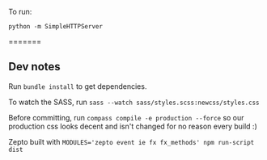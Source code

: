 To run:

`python -m SimpleHTTPServer`

=======
## Dev notes

Run `bundle install` to get dependencies.

To watch the SASS, run `sass --watch sass/styles.scss:newcss/styles.css`

Before committing, run `compass compile -e production --force` so our production css looks decent and isn't changed for no reason every build :)

Zepto built with `MODULES='zepto event ie fx fx_methods' npm run-script dist`

